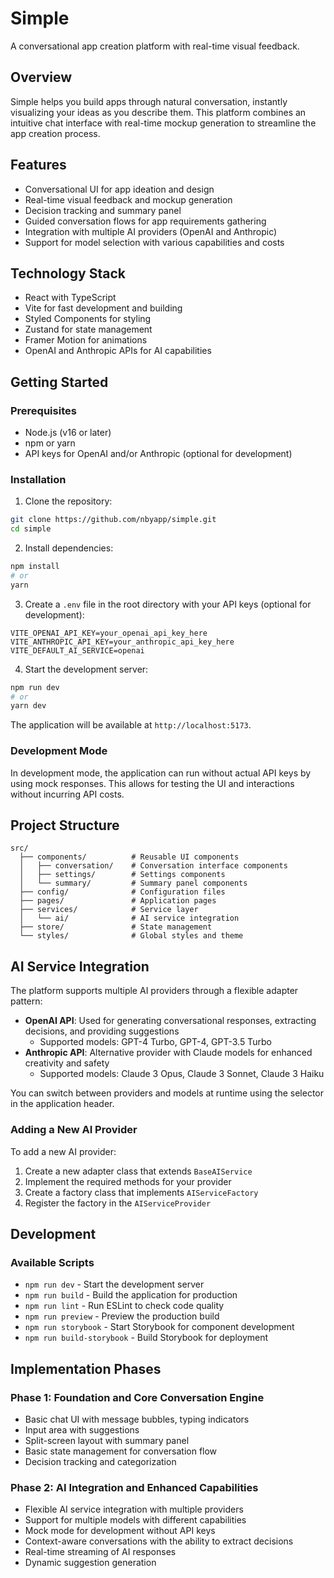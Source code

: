 # Simple

A conversational app creation platform with real-time visual feedback.

## Overview

Simple helps you build apps through natural conversation, instantly visualizing your ideas as you describe them. This platform combines an intuitive chat interface with real-time mockup generation to streamline the app creation process.

## Features

- Conversational UI for app ideation and design
- Real-time visual feedback and mockup generation
- Decision tracking and summary panel
- Guided conversation flows for app requirements gathering
- Integration with multiple AI providers (OpenAI and Anthropic)
- Support for model selection with various capabilities and costs

## Technology Stack

- React with TypeScript
- Vite for fast development and building
- Styled Components for styling
- Zustand for state management
- Framer Motion for animations
- OpenAI and Anthropic APIs for AI capabilities

## Getting Started

### Prerequisites

- Node.js (v16 or later)
- npm or yarn
- API keys for OpenAI and/or Anthropic (optional for development)

### Installation

1. Clone the repository:

```bash
git clone https://github.com/nbyapp/simple.git
cd simple
```

2. Install dependencies:

```bash
npm install
# or
yarn
```

3. Create a `.env` file in the root directory with your API keys (optional for development):

```
VITE_OPENAI_API_KEY=your_openai_api_key_here
VITE_ANTHROPIC_API_KEY=your_anthropic_api_key_here
VITE_DEFAULT_AI_SERVICE=openai
```

4. Start the development server:

```bash
npm run dev
# or
yarn dev
```

The application will be available at `http://localhost:5173`.

### Development Mode

In development mode, the application can run without actual API keys by using mock responses. This allows for testing the UI and interactions without incurring API costs.

## Project Structure

```
src/
  ├── components/          # Reusable UI components
  │   ├── conversation/    # Conversation interface components
  │   ├── settings/        # Settings components
  │   └── summary/         # Summary panel components
  ├── config/              # Configuration files
  ├── pages/               # Application pages
  ├── services/            # Service layer
  │   └── ai/              # AI service integration
  ├── store/               # State management
  └── styles/              # Global styles and theme
```

## AI Service Integration

The platform supports multiple AI providers through a flexible adapter pattern:

- **OpenAI API**: Used for generating conversational responses, extracting decisions, and providing suggestions
  - Supported models: GPT-4 Turbo, GPT-4, GPT-3.5 Turbo
- **Anthropic API**: Alternative provider with Claude models for enhanced creativity and safety
  - Supported models: Claude 3 Opus, Claude 3 Sonnet, Claude 3 Haiku

You can switch between providers and models at runtime using the selector in the application header.

### Adding a New AI Provider

To add a new AI provider:

1. Create a new adapter class that extends `BaseAIService`
2. Implement the required methods for your provider
3. Create a factory class that implements `AIServiceFactory`
4. Register the factory in the `AIServiceProvider`

## Development

### Available Scripts

- `npm run dev` - Start the development server
- `npm run build` - Build the application for production
- `npm run lint` - Run ESLint to check code quality
- `npm run preview` - Preview the production build
- `npm run storybook` - Start Storybook for component development
- `npm run build-storybook` - Build Storybook for deployment

## Implementation Phases

### Phase 1: Foundation and Core Conversation Engine

- Basic chat UI with message bubbles, typing indicators
- Input area with suggestions
- Split-screen layout with summary panel
- Basic state management for conversation flow
- Decision tracking and categorization

### Phase 2: AI Integration and Enhanced Capabilities

- Flexible AI service integration with multiple providers
- Support for multiple models with different capabilities
- Mock mode for development without API keys
- Context-aware conversations with the ability to extract decisions
- Real-time streaming of AI responses
- Dynamic suggestion generation
